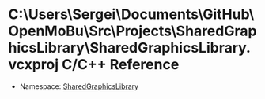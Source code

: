 # C:\Users\Sergei\Documents\GitHub\OpenMoBu\Src\Projects\SharedGraphicsLibrary\SharedGraphicsLibrary.vcxproj C/C++ Reference

* Namespace: [SharedGraphicsLibrary](SharedGraphicsLibrary)
